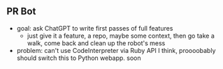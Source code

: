 ## PR Bot

- goal: ask ChatGPT to write first passes of full features
  - just give it a feature, a repo, maybe some context, then go take a walk, come back and clean up the robot's mess
- problem: can't use CodeInterpreter via Ruby API I think, proooobably should switch this to Python webapp. soon
